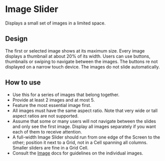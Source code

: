 <!-- @license CC0-1.0 -->

# Image Slider

Displays a small set of images in a limited space.

## Design

The first or selected image shows at its maximum size.
Every image displays a thumbnail at about 20% of its width.
Users can use buttons, thumbnails or swiping to navigate between the images.
The buttons re not displayed on a narrow touch device.
The images do not slide automatically.

## How to use

- Use this for a series of images that belong together.
- Provide at least 2 images and at most 5.
- Feature the most essential image first.
- All images must have the same aspect ratio.
  Note that very wide or tall aspect ratios are not supported.
- Assume that some or many users will not navigate between the slides and only see the first image.
  Display all images separately if you want each of them to receive attention.
- A full-width Image Slider should run from one edge of the Screen to the other;
  position it next to a Grid, not in a Cell spanning all columns.
  Smaller sliders are fine in a Grid Cell.
- Consult the [Image](/docs/components-media-image--docs) docs for guidelines on the individual images.
